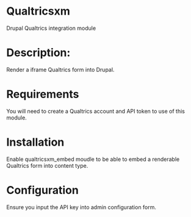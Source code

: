 # Qualtricsxm
Drupal Qualtrics integration module

# Description:
Render a iframe Qualtrics form into Drupal.

# Requirements
You will need to create a Qualtrics account and API token to use of this module.

# Installation
Enable qualtricsxm_embed moudle to be able to embed a renderable Qualtrics form into content type.

# Configuration
Ensure you input the API key into admin configuration form.

